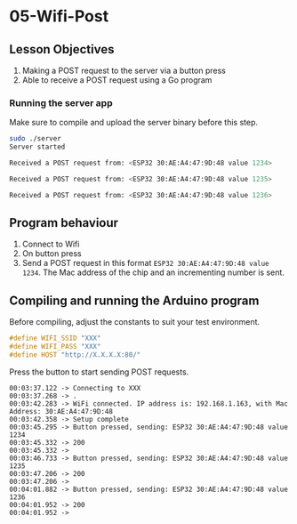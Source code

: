 # 05-Wifi-Post

## Lesson Objectives
1. Making a POST request to the server via a button press
2. Able to receive a POST request using a Go program

### Running the server app

Make sure to compile and upload the server binary before this step.

```bash
sudo ./server
Server started

Received a POST request from: <ESP32 30:AE:A4:47:9D:48 value 1234>

Received a POST request from: <ESP32 30:AE:A4:47:9D:48 value 1235>

Received a POST request from: <ESP32 30:AE:A4:47:9D:48 value 1236>

```

## Program behaviour

1. Connect to Wifi 
2. On button press
3. Send a POST request in this format `ESP32 30:AE:A4:47:9D:48 value 1234`. The Mac address of the chip and an incrementing number is sent.


## Compiling and running the Arduino program

Before compiling, adjust the constants to suit your test environment.

```C
#define WIFI_SSID "XXX"
#define WIFI_PASS "XXX"
#define HOST "http://X.X.X.X:80/"
```

Press the button to start sending POST requests.

```
00:03:37.122 -> Connecting to XXX
00:03:37.268 -> .
00:03:42.283 -> WiFi connected. IP address is: 192.168.1.163, with Mac Address: 30:AE:A4:47:9D:48
00:03:42.358 -> Setup complete
00:03:45.295 -> Button pressed, sending: ESP32 30:AE:A4:47:9D:48 value 1234
00:03:45.332 -> 200
00:03:45.332 -> 
00:03:46.733 -> Button pressed, sending: ESP32 30:AE:A4:47:9D:48 value 1235
00:03:47.206 -> 200
00:03:47.206 -> 
00:04:01.882 -> Button pressed, sending: ESP32 30:AE:A4:47:9D:48 value 1236
00:04:01.952 -> 200
00:04:01.952 -> 

```